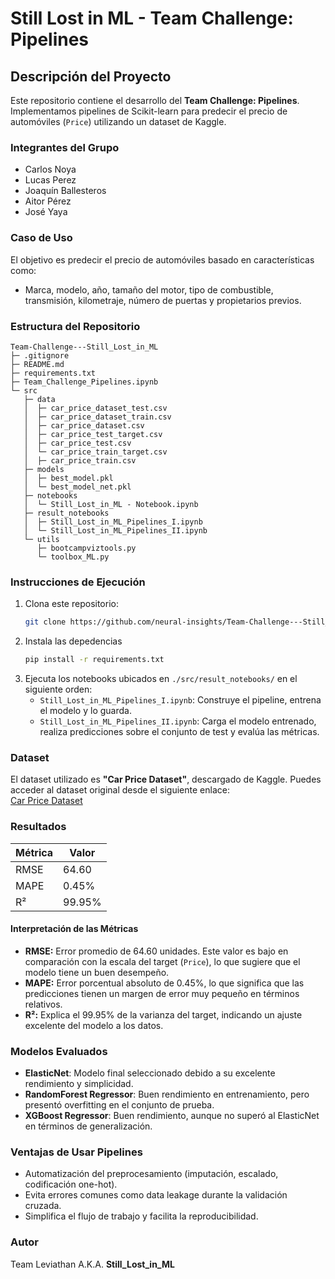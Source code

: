 # Still Lost in ML - Team Challenge: Pipelines

## Descripción del Proyecto

Este repositorio contiene el desarrollo del **Team Challenge: Pipelines**. Implementamos pipelines de Scikit-learn para predecir el precio de automóviles (`Price`) utilizando un dataset de Kaggle.

### Integrantes del Grupo

-   Carlos Noya
-   Lucas Perez
-   Joaquín Ballesteros
-   Aitor Pérez
-   José Yaya

### Caso de Uso

El objetivo es predecir el precio de automóviles basado en características como:

-   Marca, modelo, año, tamaño del motor, tipo de combustible, transmisión, kilometraje, número de puertas y propietarios previos.

### Estructura del Repositorio

```
Team-Challenge---Still_Lost_in_ML
├─ .gitignore
├─ README.md
├─ requirements.txt
├─ Team_Challenge_Pipelines.ipynb
└─ src
   ├─ data
   │  ├─ car_price_dataset_test.csv
   │  ├─ car_price_dataset_train.csv
   │  ├─ car_price_dataset.csv
   │  ├─ car_price_test_target.csv
   │  ├─ car_price_test.csv
   │  └─ car_price_train_target.csv
   │  ├─ car_price_train.csv
   ├─ models
   │  ├─ best_model.pkl
   │  └─ best_model_net.pkl
   ├─ notebooks
   │  └─ Still_Lost_in_ML - Notebook.ipynb
   ├─ result_notebooks
   │  ├─ Still_Lost_in_ML_Pipelines_I.ipynb
   │  └─ Still_Lost_in_ML_Pipelines_II.ipynb
   └─ utils
      ├─ bootcampviztools.py
      └─ toolbox_ML.py
```

### Instrucciones de Ejecución

1. Clona este repositorio:
    ```bash
    git clone https://github.com/neural-insights/Team-Challenge---Still_Lost_in_ML.git
    ```
2. Instala las depedencias
    ```bash
    pip install -r requirements.txt
    ```
3. Ejecuta los notebooks ubicados en `./src/result_notebooks/` en el siguiente orden:
    - `Still_Lost_in_ML_Pipelines_I.ipynb`: Construye el pipeline, entrena el modelo y lo guarda.
    - `Still_Lost_in_ML_Pipelines_II.ipynb`: Carga el modelo entrenado, realiza predicciones sobre el conjunto de test y evalúa las métricas.

### Dataset

El dataset utilizado es **"Car Price Dataset"**, descargado de Kaggle. Puedes acceder al dataset original desde el siguiente enlace:  
[Car Price Dataset](https://www.kaggle.com/datasets/asinow/car-price-dataset)

### Resultados

| Métrica | Valor  |
| ------- | ------ |
| RMSE    | 64.60  |
| MAPE    | 0.45%  |
| R²      | 99.95% |

#### Interpretación de las Métricas

-   **RMSE:** Error promedio de 64.60 unidades. Este valor es bajo en comparación con la escala del target (`Price`), lo que sugiere que el modelo tiene un buen desempeño.
-   **MAPE:** Error porcentual absoluto de 0.45%, lo que significa que las predicciones tienen un margen de error muy pequeño en términos relativos.
-   **R²:** Explica el 99.95% de la varianza del target, indicando un ajuste excelente del modelo a los datos.

### Modelos Evaluados

-   **ElasticNet**: Modelo final seleccionado debido a su excelente rendimiento y simplicidad.
-   **RandomForest Regressor**: Buen rendimiento en entrenamiento, pero presentó overfitting en el conjunto de prueba.
-   **XGBoost Regressor**: Buen rendimiento, aunque no superó al ElasticNet en términos de generalización.

### Ventajas de Usar Pipelines

-   Automatización del preprocesamiento (imputación, escalado, codificación one-hot).
-   Evita errores comunes como data leakage durante la validación cruzada.
-   Simplifica el flujo de trabajo y facilita la reproducibilidad.

### Autor

Team Leviathan A.K.A. **Still_Lost_in_ML**
